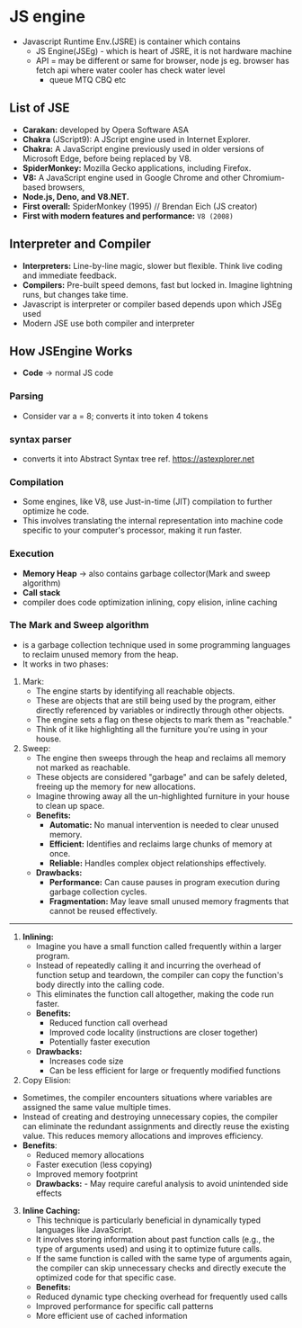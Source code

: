# JS engine

- Javascript Runtime Env.(JSRE) is container which contains
  - JS Engine(JSEg) - which is heart of JSRE, it is not hardware machine
  - API = may be different or same for browser, node js eg. browser has fetch api where water cooler has check water level
    - queue MTQ CBQ etc

## List of JSE

- **Carakan:** developed by Opera Software ASA
- **Chakra** (JScript9): A JScript engine used in Internet Explorer.
- **Chakra:** A JavaScript engine previously used in older versions of Microsoft Edge, before being replaced by V8.
- **SpiderMonkey:** Mozilla Gecko applications, including Firefox.
- **V8:** A JavaScript engine used in Google Chrome and other Chromium-based browsers,
- **Node.js, Deno, and V8.NET.**
- **First overall:** SpiderMonkey (1995) // Brendan Eich (JS creator)
- **First with modern features and performance:** `V8 (2008)`

## Interpreter and Compiler

- **Interpreters:** Line-by-line magic, slower but flexible. Think live coding and immediate feedback.
- **Compilers:** Pre-built speed demons, fast but locked in. Imagine lightning runs, but changes take time.
- Javascript is interpreter or compiler based depends upon which JSEg used
- Modern JSE use both compiler and interpreter

## How JSEngine Works

- **Code** -> normal JS code

### **Parsing**

- Consider var a = 8; converts it into token 4 tokens

### syntax parser

- converts it into Abstract Syntax tree ref. https://astexplorer.net

### Compilation

- Some engines, like V8, use Just-in-time (JIT) compilation to further optimize he code.
- This involves translating the internal representation into machine code specific to your computer's processor, making it run faster.

### Execution

- **Memory Heap** -> also contains garbage collector(Mark and sweep algorithm)
- **Call stack**
- compiler does code optimization inlining, copy elision, inline caching

### **The Mark and Sweep algorithm**

- is a garbage collection technique used in some programming languages to reclaim unused memory from the heap.
- It works in two phases:

1. Mark:
   - The engine starts by identifying all reachable objects.
   - These are objects that are still being used by the program, either directly referenced by variables or indirectly through other objects.
   - The engine sets a flag on these objects to mark them as "reachable."
   - Think of it like highlighting all the furniture you're using in your house.
2. Sweep:
   - The engine then sweeps through the heap and reclaims all memory not marked as reachable.
   - These objects are considered "garbage" and can be safely deleted, freeing up the memory for new allocations.
   - Imagine throwing away all the un-highlighted furniture in your house to clean up space.
   - **Benefits:**
     - **Automatic:** No manual intervention is needed to clear unused memory.
     - **Efficient:** Identifies and reclaims large chunks of memory at once.
     - **Reliable:** Handles complex object relationships effectively.
   - **Drawbacks:**
     - **Performance:** Can cause pauses in program execution during garbage collection cycles.
     - **Fragmentation:** May leave small unused memory fragments that cannot be reused effectively.

---

1. **Inlining:**
   - Imagine you have a small function called frequently within a larger program.
   - Instead of repeatedly calling it and incurring the overhead of function setup and teardown, the compiler can copy the function's body directly into the calling code.
   - This eliminates the function call altogether, making the code run faster.
   - **Benefits:**
     - Reduced function call overhead
     - Improved code locality (instructions are closer together)
     - Potentially faster execution
   - **Drawbacks:**
     - Increases code size
     - Can be less efficient for large or frequently modified functions
2. Copy Elision:

- Sometimes, the compiler encounters situations where variables are assigned the same value multiple times.
- Instead of creating and destroying unnecessary copies, the
  compiler can eliminate the redundant assignments and directly reuse the existing value. This reduces memory allocations and improves efficiency.
- **Benefits**:
  - Reduced memory allocations
  - Faster execution (less copying)
  - Improved memory footprint
  - **Drawbacks:** - May require careful analysis to avoid unintended side effects

3. **Inline Caching:**
   - This technique is particularly beneficial in dynamically typed languages like JavaScript.
   - It involves storing information about past function calls (e.g., the type of arguments used) and using it to optimize future calls.
   - If the same function is called with the same type of arguments again, the compiler can skip unnecessary checks and directly
     execute the optimized code for that specific case.
   - **Benefits:**
   - Reduced dynamic type checking overhead for frequently used calls
   - Improved performance for specific call patterns
   - More efficient use of cached information

